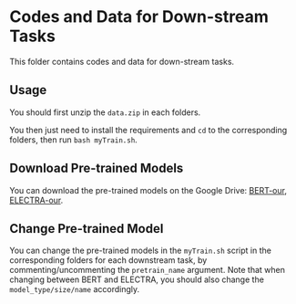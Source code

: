 # Codes and Data for Down-stream Tasks
This folder contains codes and data for down-stream tasks.

## Usage
You should first unzip the `data.zip` in each folders.

You then just need to install the requirements and `cd` to the corresponding folders, then run `bash myTrain.sh`.


## Download Pre-trained Models
You can download the pre-trained models on the Google Drive: [BERT-our](https://drive.google.com/file/d/1qnkhKmmWzWUU3miLRpxLNaTY4DKBVjSB/view?usp=sharing), [ELECTRA-our](https://drive.google.com/file/d/1v6kvkldZV4x_9_ZEK-bRRUi3_zAiCaCf/view?usp=sharing).
## Change Pre-trained Model
You can change the pre-trained models in the `myTrain.sh` script in the corresponding folders for each downstream task, by commenting/uncommenting the `pretrain_name` argument. Note that when changing between BERT and ELECTRA, you should also change the `model_type/size/name` accordingly.
